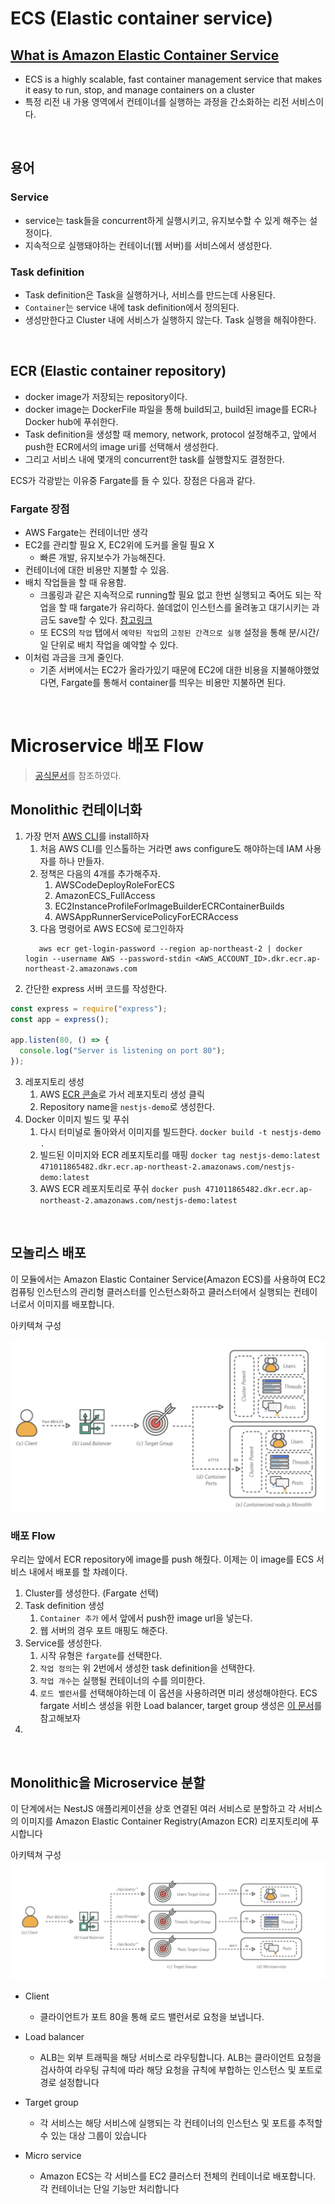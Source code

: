 # ECS (Elastic container service)

## [What is Amazon Elastic Container Service](https://docs.aws.amazon.com/AmazonECS/latest/developerguide/Welcome.html)

- ECS is a highly scalable, fast container management service that makes it easy to run, stop, and manage containers on a cluster
- 특정 리전 내 가용 영역에서 컨테이너를 실행하는 과정을 간소화하는 리전 서비스이다.

<br />

## 용어

### Service

- service는 task들을 concurrent하게 실행시키고, 유지보수할 수 있게 해주는 설정이다.
- 지속적으로 실행돼야하는 컨테이너(웹 서버)를 서비스에서 생성한다.

### Task definition

- Task definition은 Task을 실행하거나, 서비스를 만드는데 사용된다.
- `Container`는 service 내에 task definition에서 정의된다.
- 생성만한다고 Cluster 내에 서비스가 실행하지 않는다. Task 실행을 해줘야한다.

<br />

## ECR (Elastic container repository)

- docker image가 저장되는 repository이다.
- docker image는 DockerFile 파일을 통해 build되고, build된 image를 ECR나 Docker hub에 푸쉬한다.
- Task definition을 생성할 때 memory, network, protocol 설정해주고, 앞에서 push한 ECR에서의 image uri를 선택해서 생성한다.
- 그리고 서비스 내에 몇개의 concurrent한 task를 실행할지도 결정한다.

ECS가 각광받는 이유중 Fargate를 들 수 있다. 장점은 다음과 같다.

### Fargate 장점

- AWS Fargate는 컨테이너만 생각
- EC2를 관리할 필요 X, EC2위에 도커를 올릴 필요 X
  - 빠른 개발, 유지보수가 가능해진다.
- 컨테이너에 대한 비용만 지불할 수 있음.
- 배치 작업들을 할 때 유용함.
  - 크롤링과 같은 지속적으로 running할 필요 없고 한번 실행되고 죽어도 되는 작업을 할 때 fargate가 유리하다. 쓸데없이 인스턴스를 올려놓고 대기시키는 과금도 save할 수 있다. [참고링크](https://www.youtube.com/watch?v=bEr_98NRlzc)
  - 또 ECS의 `작업` 탭에서 `예약된 작업`의 `고정된 간격으로 실행` 설정을 통해 분/시간/일 단위로 배치 작업을 예약할 수 있다.
- 이처럼 과금을 크게 줄인다.
  - 기존 서버에서는 EC2가 올라가있기 때문에 EC2에 대한 비용을 지불해야했었다면, Fargate를 통해서 container를 띄우는 비용만 지불하면 된다.

<br />

# Microservice 배포 Flow

> [공식문서](https://aws.amazon.com/ko/getting-started/hands-on/break-monolith-app-microservices-ecs-docker-ec2/)를 참조하였다.

## Monolithic 컨테이너화

1. 가장 먼저 [AWS CLI](https://docs.aws.amazon.com/cli/latest/userguide/install-cliv2-mac.html#cliv2-mac-prereq)를 install하자
   1. 처음 AWS CLI를 인스톨하는 거라면 aws configure도 해야하는데 IAM 사용자를 하나 만들자.
   2. 정책은 다음의 4개를 추가해주자.
      1. AWSCodeDeployRoleForECS
      2. AmazonECS_FullAccess
      3. EC2InstanceProfileForImageBuilderECRContainerBuilds
      4. AWSAppRunnerServicePolicyForECRAccess
   3. 다음 명령어로 AWS ECS에 로그인하자
   ```shell
      aws ecr get-login-password --region ap-northeast-2 | docker login --username AWS --password-stdin <AWS_ACCOUNT_ID>.dkr.ecr.ap-northeast-2.amazonaws.com
   ```
2. 간단한 express 서버 코드를 작성한다.

```javascript
const express = require("express");
const app = express();

app.listen(80, () => {
  console.log("Server is listening on port 80");
});
```

3. 레포지토리 생성
   1. AWS [ECR 콘솔](https://ap-northeast-2.console.aws.amazon.com/ecr/repositories?region=ap-northeast-2)로 가서 레포지토리 생성 클릭
   2. Repository name을 `nestjs-demo`로 생성한다.
4. Docker 이미지 빌드 및 푸쉬
   1. 다시 터미널로 돌아와서 이미지를 빌드한다. `docker build -t nestjs-demo . `
   2. 빌드된 이미지와 ECR 레포지토리를 매핑 `docker tag nestjs-demo:latest 471011865482.dkr.ecr.ap-northeast-2.amazonaws.com/nestjs-demo:latest`
   3. AWS ECR 레포지토리로 푸쉬 `docker push 471011865482.dkr.ecr.ap-northeast-2.amazonaws.com/nestjs-demo:latest`

<br />

## 모놀리스 배포

이 모듈에서는 Amazon Elastic Container Service(Amazon ECS)를 사용하여 EC2 컴퓨팅 인스턴스의 관리형 클러스터를 인스턴스화하고 클러스터에서 실행되는 컨테이너로서 이미지를 배포합니다.

아키텍쳐 구성

<img src="./images/mono.png"/>

### 배포 Flow

우리는 앞에서 ECR repository에 image를 push 해줬다.
이제는 이 image를 ECS 서비스 내에서 배포를 할 차례이다.

1. Cluster를 생성한다. (Fargate 선택)
2. Task definition 생성
   1. `Container 추가` 에서 앞에서 push한 image url을 넣는다.
   2. 웹 서버의 경우 포트 매핑도 해준다.
3. Service를 생성한다.
   1. 시작 유형은 ```fargate```를 선택한다.
   2. `작업 정의`는 위 2번에서 생성한 task definition을 선택한다.
   3. `작업 개수`는 실행될 컨테이너의 수를 의미한다.
   4. ```로드 밸런서```를 선택해야하는데 이 옵션을 사용하려면 미리 생성해야한다. ECS fargate 서비스 생성을 위한 Load balancer, target group 생성은 [이 문서](https://aws.amazon.com/ko/premiumsupport/knowledge-center/create-alb-auto-register/)를 참고해보자
4. 

<br />

## Monolithic을 Microservice 분할

이 단계에서는 NestJS 애플리케이션을 상호 연결된 여러 서비스로 분할하고 각 서비스의 이미지를 Amazon Elastic Container Registry(Amazon ECR) 리포지토리에 푸시합니다

아키텍쳐 구성
<img src="./images/micro.png"/>

- Client

  - 클라이언트가 포트 80을 통해 로드 밸런서로 요청을 보냅니다.

- Load balancer

  - ALB는 외부 트래픽을 해당 서비스로 라우팅합니다. ALB는 클라이언트 요청을 검사하여 라우팅 규칙에 따라 해당 요청을 규칙에 부합하는 인스턴스 및 포트로 경로 설정합니다

- Target group

  - 각 서비스는 해당 서비스에 실행되는 각 컨테이너의 인스턴스 및 포트를 추적할 수 있는 대상 그룹이 있습니다

- Micro service

  - Amazon ECS는 각 서비스를 EC2 클러스터 전체의 컨테이너로 배포합니다. 각 컨테이너는 단일 기능만 처리합니다
